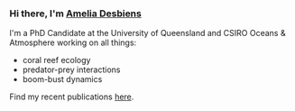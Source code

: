 ### Hi there, I'm [Amelia Desbiens](https://www.marinespatialecologylab.org/amelia-desbiens)

I'm a PhD Candidate at the University of Queensland and CSIRO Oceans & Atmosphere working on all things:
* coral reef ecology
* predator-prey interactions
* boom-bust dynamics

Find my recent publications [here](https://scholar.google.com.au/citations?user=1D6EFH4AAAAJ&hl=en).
